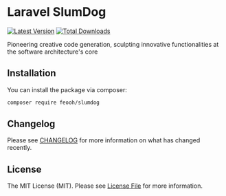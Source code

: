 # Laravel SlumDog

[![Latest Version](https://img.shields.io/github/release/feooh/slumdog.svg?style=flat-square)](https://github.com/feooh/slumdog/releases)
[![Total Downloads](https://img.shields.io/packagist/dt/feooh/slumdog.svg?style=flat-square)](https://packagist.org/packages/feooh/slumdog)


Pioneering creative code generation, sculpting innovative functionalities at the software architecture's core

## Installation

You can install the package via composer:

```bash
composer require feooh/slumdog
```

## Changelog

Please see [CHANGELOG](CHANGELOG.md) for more information on what has changed recently.


## License

The MIT License (MIT). Please see [License File](LICENSE.md) for more information.
